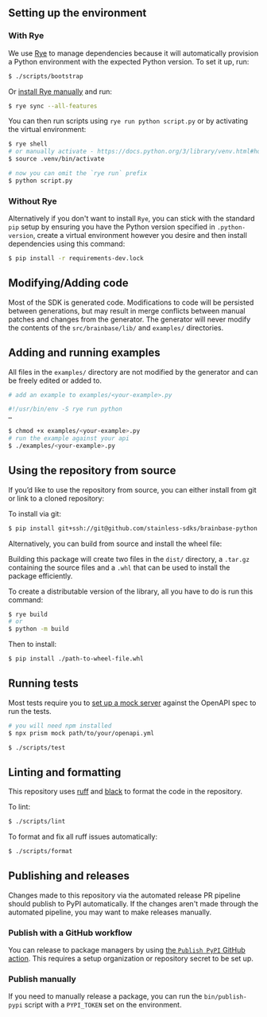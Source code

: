 ## Setting up the environment

### With Rye

We use [Rye](https://rye.astral.sh/) to manage dependencies because it will automatically provision a Python environment with the expected Python version. To set it up, run:

```sh
$ ./scripts/bootstrap
```

Or [install Rye manually](https://rye.astral.sh/guide/installation/) and run:

```sh
$ rye sync --all-features
```

You can then run scripts using `rye run python script.py` or by activating the virtual environment:

```sh
$ rye shell
# or manually activate - https://docs.python.org/3/library/venv.html#how-venvs-work
$ source .venv/bin/activate

# now you can omit the `rye run` prefix
$ python script.py
```

### Without Rye

Alternatively if you don't want to install `Rye`, you can stick with the standard `pip` setup by ensuring you have the Python version specified in `.python-version`, create a virtual environment however you desire and then install dependencies using this command:

```sh
$ pip install -r requirements-dev.lock
```

## Modifying/Adding code

Most of the SDK is generated code. Modifications to code will be persisted between generations, but may
result in merge conflicts between manual patches and changes from the generator. The generator will never
modify the contents of the `src/brainbase/lib/` and `examples/` directories.

## Adding and running examples

All files in the `examples/` directory are not modified by the generator and can be freely edited or added to.

```py
# add an example to examples/<your-example>.py

#!/usr/bin/env -S rye run python
…
```

```sh
$ chmod +x examples/<your-example>.py
# run the example against your api
$ ./examples/<your-example>.py
```

## Using the repository from source

If you’d like to use the repository from source, you can either install from git or link to a cloned repository:

To install via git:

```sh
$ pip install git+ssh://git@github.com/stainless-sdks/brainbase-python.git
```

Alternatively, you can build from source and install the wheel file:

Building this package will create two files in the `dist/` directory, a `.tar.gz` containing the source files and a `.whl` that can be used to install the package efficiently.

To create a distributable version of the library, all you have to do is run this command:

```sh
$ rye build
# or
$ python -m build
```

Then to install:

```sh
$ pip install ./path-to-wheel-file.whl
```

## Running tests

Most tests require you to [set up a mock server](https://github.com/stoplightio/prism) against the OpenAPI spec to run the tests.

```sh
# you will need npm installed
$ npx prism mock path/to/your/openapi.yml
```

```sh
$ ./scripts/test
```

## Linting and formatting

This repository uses [ruff](https://github.com/astral-sh/ruff) and
[black](https://github.com/psf/black) to format the code in the repository.

To lint:

```sh
$ ./scripts/lint
```

To format and fix all ruff issues automatically:

```sh
$ ./scripts/format
```

## Publishing and releases

Changes made to this repository via the automated release PR pipeline should publish to PyPI automatically. If
the changes aren't made through the automated pipeline, you may want to make releases manually.

### Publish with a GitHub workflow

You can release to package managers by using [the `Publish PyPI` GitHub action](https://www.github.com/stainless-sdks/brainbase-python/actions/workflows/publish-pypi.yml). This requires a setup organization or repository secret to be set up.

### Publish manually

If you need to manually release a package, you can run the `bin/publish-pypi` script with a `PYPI_TOKEN` set on
the environment.
